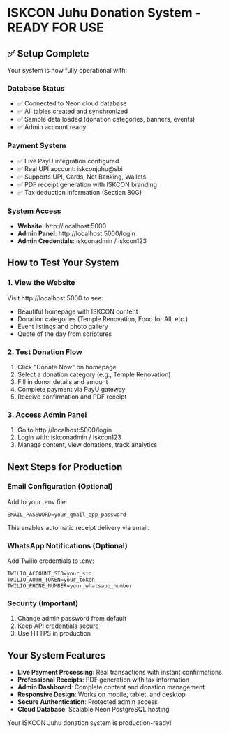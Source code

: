 # ISKCON Juhu Donation System - READY FOR USE

## ✅ Setup Complete

Your system is now fully operational with:

### Database Status
- ✅ Connected to Neon cloud database
- ✅ All tables created and synchronized
- ✅ Sample data loaded (donation categories, banners, events)
- ✅ Admin account ready

### Payment System
- ✅ Live PayU integration configured
- ✅ Real UPI account: iskconjuhu@sbi
- ✅ Supports UPI, Cards, Net Banking, Wallets
- ✅ PDF receipt generation with ISKCON branding
- ✅ Tax deduction information (Section 80G)

### System Access
- **Website**: http://localhost:5000
- **Admin Panel**: http://localhost:5000/login
- **Admin Credentials**: iskconadmin / iskcon123

## How to Test Your System

### 1. View the Website
Visit http://localhost:5000 to see:
- Beautiful homepage with ISKCON content
- Donation categories (Temple Renovation, Food for All, etc.)
- Event listings and photo gallery
- Quote of the day from scriptures

### 2. Test Donation Flow
1. Click "Donate Now" on homepage
2. Select a donation category (e.g., Temple Renovation)
3. Fill in donor details and amount
4. Complete payment via PayU gateway
5. Receive confirmation and PDF receipt

### 3. Access Admin Panel
1. Go to http://localhost:5000/login
2. Login with: iskconadmin / iskcon123
3. Manage content, view donations, track analytics

## Next Steps for Production

### Email Configuration (Optional)
Add to your .env file:
```
EMAIL_PASSWORD=your_gmail_app_password
```
This enables automatic receipt delivery via email.

### WhatsApp Notifications (Optional)
Add Twilio credentials to .env:
```
TWILIO_ACCOUNT_SID=your_sid
TWILIO_AUTH_TOKEN=your_token
TWILIO_PHONE_NUMBER=your_whatsapp_number
```

### Security (Important)
1. Change admin password from default
2. Keep API credentials secure
3. Use HTTPS in production

## Your System Features

- **Live Payment Processing**: Real transactions with instant confirmations
- **Professional Receipts**: PDF generation with tax information
- **Admin Dashboard**: Complete content and donation management
- **Responsive Design**: Works on mobile, tablet, and desktop
- **Secure Authentication**: Protected admin access
- **Cloud Database**: Scalable Neon PostgreSQL hosting

Your ISKCON Juhu donation system is production-ready!